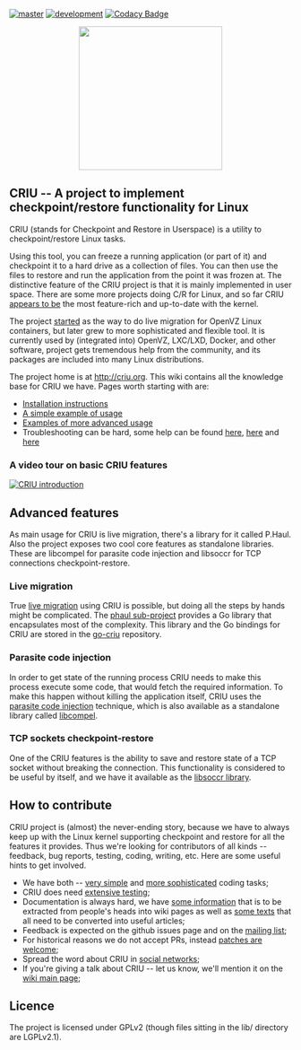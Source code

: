 [![master](https://travis-ci.org/checkpoint-restore/criu.svg?branch=master)](https://travis-ci.org/checkpoint-restore/criu)
[![development](https://travis-ci.org/checkpoint-restore/criu.svg?branch=criu-dev)](https://travis-ci.org/checkpoint-restore/criu)
[![Codacy Badge](https://api.codacy.com/project/badge/Grade/55251ec7db28421da4481fc7c1cb0cee)](https://www.codacy.com/app/xemul/criu?utm_source=github.com&amp;utm_medium=referral&amp;utm_content=xemul/criu&amp;utm_campaign=Badge_Grade)
<p align="center"><img src="https://criu.org/w/images/1/1c/CRIU.svg" width="256px"/></p>

## CRIU -- A project to implement checkpoint/restore functionality for Linux

CRIU (stands for Checkpoint and Restore in Userspace) is a utility to checkpoint/restore Linux tasks.

Using this tool, you can freeze a running application (or part of it) and checkpoint 
it to a hard drive as a collection of files. You can then use the files to restore and run the
application from the point it was frozen at. The distinctive feature of the CRIU
project is that it is mainly implemented in user space. There are some more projects
doing C/R for Linux, and so far CRIU [appears to be](https://criu.org/Comparison_to_other_CR_projects) 
the most feature-rich and up-to-date with the kernel.

The project [started](https://criu.org/History) as the way to do live migration for OpenVZ
Linux containers, but later grew to more sophisticated and flexible tool. It is currently 
used by (integrated into) OpenVZ, LXC/LXD, Docker, and other software, project gets tremendous 
help from the community, and its packages are included into many Linux distributions.

The project home is at http://criu.org. This wiki contains all the knowledge base for CRIU we have.
Pages worth starting with are:
- [Installation instructions](http://criu.org/Installation)
- [A simple example of usage](http://criu.org/Simple_loop)
- [Examples of more advanced usage](https://criu.org/Category:HOWTO)
- Troubleshooting can be hard, some help can be found [here](https://criu.org/When_C/R_fails), [here](https://criu.org/What_cannot_be_checkpointed) and [here](https://criu.org/FAQ)

### A video tour on basic CRIU features
[![CRIU introduction](https://asciinema.org/a/7fnt2prsumvxiwf3ng61fgct3.png)](https://asciinema.org/a/7fnt2prsumvxiwf3ng61fgct3)

## Advanced features

As main usage for CRIU is live migration, there's a library for it called P.Haul. Also the
project exposes two cool core features as standalone libraries. These are libcompel for parasite code 
injection and libsoccr for TCP connections checkpoint-restore.

### Live migration

True [live migration](https://criu.org/Live_migration) using CRIU is possible, but doing
all the steps by hands might be complicated. The [phaul sub-project](https://criu.org/P.Haul)
provides a Go library that encapsulates most of the complexity. This library and the Go bindings
for CRIU are stored in the [go-criu](https://github.com/checkpoint-restore/go-criu) repository.


### Parasite code injection

In order to get state of the running process CRIU needs to make this process execute
some code, that would fetch the required information. To make this happen without
killing the application itself, CRIU uses the [parasite code injection](https://criu.org/Parasite_code)
technique, which is also available as a standalone library called [libcompel](https://criu.org/Compel).

### TCP sockets checkpoint-restore

One of the CRIU features is the ability to save and restore state of a TCP socket
without breaking the connection. This functionality is considered to be useful by
itself, and we have it available as the [libsoccr library](https://criu.org/Libsoccr).

## How to contribute

CRIU project is (almost) the never-ending story, because we have to always keep up with the
Linux kernel supporting checkpoint and restore for all the features it provides. Thus we're
looking for contributors of all kinds -- feedback, bug reports, testing, coding, writing, etc.
Here are some useful hints to get involved.

* We have both -- [very simple](https://github.com/xemul/criu/issues?q=is%3Aissue+is%3Aopen+label%3Aenhancement) and [more sophisticated](https://github.com/xemul/criu/issues?q=is%3Aissue+is%3Aopen+label%3A%22new+feature%22) coding tasks;
* CRIU does need [extensive testing](https://github.com/xemul/criu/issues?q=is%3Aissue+is%3Aopen+label%3Atesting);
* Documentation is always hard, we have [some information](https://criu.org/Category:Empty_articles) that is to be extracted from people's heads into wiki pages as well as [some texts](https://criu.org/Category:Editor_help_needed) that all need to be converted into useful articles;
* Feedback is expected on the github issues page and on the [mailing list](https://lists.openvz.org/mailman/listinfo/criu);
* For historical reasons we do not accept PRs, instead [patches are welcome](http://criu.org/How_to_submit_patches);
* Spread the word about CRIU in [social networks](http://criu.org/Contacts);
* If you're giving a talk about CRIU -- let us know, we'll mention it on the [wiki main page](https://criu.org/News/events);

## Licence

The project is licensed under GPLv2 (though files sitting in the lib/ directory are LGPLv2.1).
